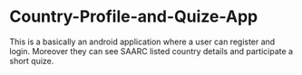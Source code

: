 # Country-Profile-and-Quize-App
This is a basically an android application where a user can register and login. Moreover they can see SAARC listed country details and participate a short quize.
